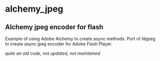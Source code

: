 # alchemy_jpeg
## Alchemy jpeg encoder for flash
Example of using Adobe Alchemy to create async methods. Port of libjpeg to create async jpeg encoder for Adobe Flash Player.

_quite an old code, not updated, not maintained_
